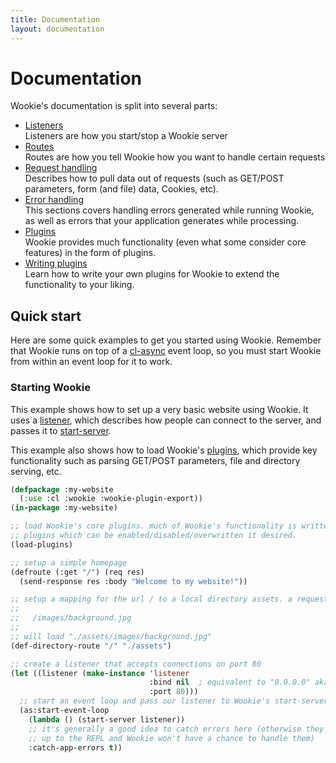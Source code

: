 ```yaml
---
title: Documentation
layout: documentation
---
```


<a id="documentation"></a>
Documentation
=============
Wookie's documentation is split into several parts:

- [Listeners](/docs/listeners)<br>
  Listeners are how you start/stop a Wookie server
- [Routes](/docs/routes)<br>
  Routes are how you tell Wookie how you want to handle certain requests
- [Request handling](/docs/request-handling)<br>
  Describes how to pull data out of requests (such as GET/POST parameters, form
  (and file) data, Cookies, etc).
- [Error handling](/docs/error-handling)<br>
  This sections covers handling errors generated while running Wookie, as well
  as errors that your application generates while processing.
- [Plugins](/docs/plugins)<br>
  Wookie provides much functionality (even what some consider core features) in
  the form of plugins.
- [Writing plugins](/docs/writing-plugins)<br>
  Learn how to write your own plugins for Wookie to extend the functionality to
  your liking.

<a id="quick-start"></a>
Quick start
-----------
Here are some quick examples to get you started using Wookie. Remember that
Wookie runs on top of a [cl-async](http://orthecreedence.github.com/cl-async) event loop, so you must start
Wookie from within an event loop for it to work.

### Starting Wookie
This example shows how to set up a very basic website using Wookie. It uses a
[listener](/docs/listeners#listener), which describes how people can connect to
the server, and passes it to [start-server](/docs/listeners#start-server).

This example also shows how to load Wookie's [plugins](/docs/plugins),
which provide key functionality such as parsing GET/POST parameters, file and
directory serving, etc.

```lisp
(defpackage :my-website
  (:use :cl :wookie :wookie-plugin-export))
(in-package :my-website)

;; load Wookie's core plugins. much of Wookie's functionality is written as
;; plugins which can be enabled/disabled/overwritten it desired.
(load-plugins)

;; setup a simple homepage
(defroute (:get "/") (req res)
  (send-response res :body "Welcome to my website!"))

;; setup a mapping for the url / to a local directory assets. a request for
;; 
;;   /images/background.jpg
;;
;; will load "./assets/images/background.jpg"
(def-directory-route "/" "./assets")

;; create a listener that accepts connections on port 80
(let ((listener (make-instance 'listener
                               :bind nil  ; equivalent to "0.0.0.0" aka "don't care"
                               :port 80)))
  ;; start an event loop and pass our listener to Wookie's start-server method
  (as:start-event-loop
    (lambda () (start-server listener))
    ;; it's generally a good idea to catch errors here (otherwise they bubble
    ;; up to the REPL and Wookie won't have a chance to handle them)
    :catch-app-errors t))
```
